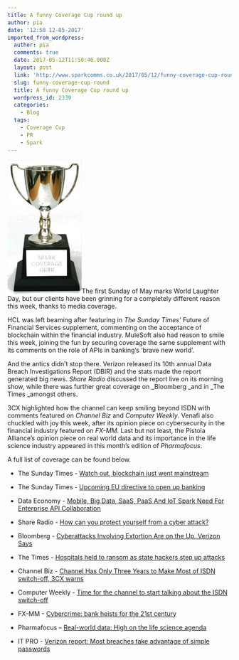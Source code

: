 ```yaml
---
title: A funny Coverage Cup round up
author: pia
date: '12:50 12-05-2017'
imported_from_wordpress:
  author: pia
  comments: true
  date: 2017-05-12T11:50:40.000Z
  layout: post
  link: 'http://www.sparkcomms.co.uk/2017/05/12/funny-coverage-cup-round/'
  slug: funny-coverage-cup-round
  title: A funny Coverage Cup round up
  wordpress_id: 2339
  categories:
    - Blog
  tags:
    - Coverage Cup
    - PR
    - Spark
---
```


![](Coverage-cup-167x300.jpg)The first Sunday of May marks World Laughter Day, but our clients have been grinning for a completely different reason this week, thanks to media coverage.

HCL was left beaming after featuring in _The Sunday Times’_ Future of Financial Services supplement, commenting on the acceptance of blockchain within the financial industry. MuleSoft also had reason to smile this week, joining the fun by securing coverage the same supplement with its comments on the role of APIs in banking’s ‘brave new world’.

And the antics didn’t stop there. Verizon released its 10th annual Data Breach Investigations Report (DBIR) and the stats made the report generated big news. _Share Radio_ discussed the report live on its morning show, while there was further great coverage on _Bloomberg _and in _The Times _amongst others.

3CX highlighted how the channel can keep smiling beyond ISDN with comments featured on _Channel Biz_ and _Computer Weekly_. Venafi also chuckled with joy this week, after its opinion piece on cybersecurity in the financial industry featured on _FX-MM_. Last but not least, the Pistoia Alliance’s opinion piece on real world data and its importance in the life science industry appeared in this month’s edition of _Pharmafocus_.

A full list of coverage can be found below.



 	
  * The Sunday Times - [Watch out, blockchain just went mainstream](https://www.raconteur.net/finance/watch-out-blockchain-just-went-mainstream)

 	
  * The Sunday Times - [Upcoming EU directive to open up banking](https://www.raconteur.net/finance/upcoming-eu-directive-to-open-up-banking)

 	
  * Data Economy - [Mobile, Big Data, SaaS, PaaS And IoT Spark Need For Enterprise API Collaboration](https://data-economy.com/mobile-big-data-saas-paas-iot-spark-need-enterprise-api-collaboration/)

 	
  * Share Radio - [How can you protect yourself from a cyber attack?](https://audioboom.com/posts/5849515-how-can-you-protect-yourself-from-a-cyber-attack)

 	
  * Bloomberg - [Cyberattacks Involving Extortion Are on the Up, Verizon Says](https://www.bloomberg.com/news/articles/2017-04-27/cyberattacks-involving-extortion-are-on-the-rise-report-shows)

 	
  * The Times - [Hospitals held to ransom as state hackers step up attacks](https://www.thetimes.co.uk/article/hospitals-held-to-ransom-as-state-hackers-step-up-attacks-9305nl5pj)

 	
  * Channel Biz - [Channel Has Only Three Years to Make Most of ISDN switch-off, 3CX warns](http://www.channelbiz.co.uk/2017/04/28/channel-isdn-switch-off-3cx/)

 	
  * Computer Weekly - [Time for the channel to start talking about the ISDN switch-off](http://www.computerweekly.com/microscope/news/450417632/Time-for-the-channel-to-start-talking-about-the-ISDN-switch-off)

 	
  * FX-MM - [Cybercrime: bank heists for the 21st century](https://www.fx-mm.com/news/68396/cybercrime-bank-heists-21st-century/)

 	
  * Pharmafocus – [Real-world data: High on the life science agenda](http://edition.pagesuite-professional.co.uk/launch.aspx?eid=83ae5b87-6494-49e0-becf-0096b12b21ec&pnum=14)

 	
  * IT PRO - [Verizon report: Most breaches take advantage of simple passwords](http://www.itpro.co.uk/security/28568/companies-still-fail-security-basics-as-ransomware-rises)


